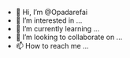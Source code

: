 - 👋 Hi, I’m @Opadarefai
- 👀 I’m interested in ...
- 🌱 I’m currently learning ...
- 💞️ I’m looking to collaborate on ...
- 📫 How to reach me ...

<!---
Opadarefai/Opadarefai is a ✨ special ✨ repository because its `README.md` (this file) appears on your GitHub profile.
You can click the Preview link to take a look at your changes.
--->
